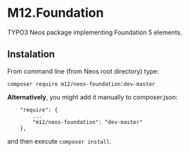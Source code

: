 M12.Foundation
=============

TYPO3 Neos package implementing Foundation 5 elements.

## Instalation

From command line (from Neos root directory) type:

```composer require m12/neos-foundation:dev-master```

**Alternatively**, you might add it manually to composer.json:
```
    "require": {
        ...
        "m12/neos-foundation": "dev-master"
    },
```
and then execute `composer install`.
